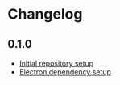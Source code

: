 # Changelog

## 0.1.0

- [Initial repository setup](https://trello.com/c/3LnQ7qMI/1-github-repository-setup)
- [Electron dependency setup](https://trello.com/c/EKtryhje/2-electron-application-setup)
